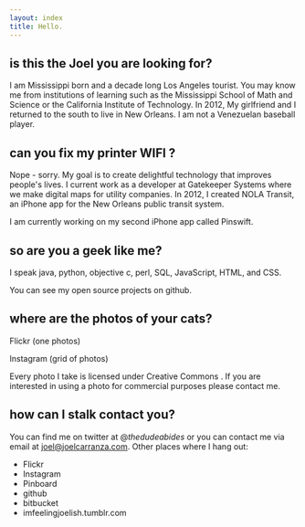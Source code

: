 ```yaml
---
layout: index
title: Hello.
---
```


## is this the Joel you are looking for?

I am Mississippi born and a decade long Los Angeles tourist. You may know me from institutions of  learning such as the Mississippi School of Math and Science or the California Institute of Technology. In 2012, My girlfriend and I returned to the south to live in New Orleans. I am not a Venezuelan baseball player.

## can you fix my <span class="strike">printer</span> WIFI ?

Nope - sorry. My goal is to create delightful technology that improves people's lives. I current work as a developer at Gatekeeper Systems where we make digital maps for utility companies. In 2012, I created NOLA Transit, an iPhone app for the New Orleans public transit system.

I am currently working on my second iPhone app called Pinswift.

## so are you a geek like me?

I speak java, python, objective c, perl, SQL, JavaScript, HTML, and CSS.

You can see my open source projects on github.

## where are the photos of your cats?

Flickr (one photos)

Instagram (grid of photos)

Every photo I take is licensed under Creative Commons .  If you are interested in using a photo for  commercial purposes please contact me.

## how can I <span class="strike">stalk</span> contact you?

You can find me on twitter at @_thedudeabides_ or you can contact me via email at joel@joelcarranza.com. Other places where I hang out:

- Flickr
- Instagram
- Pinboard
- github
- bitbucket
- imfeelingjoelish.tumblr.com